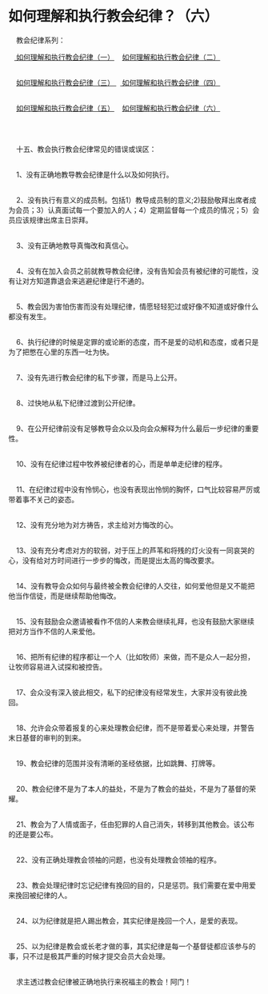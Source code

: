 # 如何理解和执行教会纪律？（六）



<p>&nbsp; &nbsp;&nbsp;教会纪律系列：</p>

<p>&nbsp; &nbsp;<a href="/node/12550"> 如何理解和执行教会纪律（一）</a>&nbsp;&nbsp; &nbsp;<a href="/node/12551">如何理解和执行教会纪律（二）</a></p>

<p><br />
&nbsp; &nbsp; <a href="/node/12892">如何理解和执行教会纪律（三）&nbsp;</a>&nbsp; <a href="/node/12552">&nbsp;如何理解和执行教会纪律（四）</a></p>

<p><br />
&nbsp; &nbsp;&nbsp;<a href="/node/12553">如何理解和执行教会纪律（五）</a>&nbsp;&nbsp; &nbsp;<a href="/node/12893">如何理解和执行教会纪律（六）</a></p>

<p>&nbsp;</p>

<p><br />
&nbsp; &nbsp; 十五、教会执行教会纪律常见的错误或误区：</p>

<p><br />
&nbsp; &nbsp; 1、没有正确地教导教会纪律是什么以及如何执行。</p>

<p><br />
&nbsp; &nbsp; 2、没有执行有意义的成员制。包括1）教导成员制的意义;2)鼓励敬拜出席者成为会员；3）认真面试每一个要加入的人；4）定期监督每一个成员的情况；5）会员应该规律出席主日崇拜。</p>

<p><br />
&nbsp; &nbsp; 3、没有正确地教导真悔改和真信心。</p>

<p><br />
&nbsp; &nbsp; 4、没有在加入会员之前就教导教会纪律，没有告知会员有被纪律的可能性，没有让对方知道靠退会来逃避纪律是行不通的。</p>

<p><br />
&nbsp; &nbsp; 5、教会因为害怕伤害而没有处理纪律，情愿轻轻犯过或好像不知道或好像什么都没有发生。</p>

<p><br />
&nbsp; &nbsp; 6、执行纪律的时候是定罪的或论断的态度，而不是爱的动机和态度，或者只是为了把憋在心里的东西一吐为快。</p>

<p><br />
&nbsp; &nbsp; 7、没有先进行教会纪律的私下步骤，而是马上公开。</p>

<p><br />
&nbsp; &nbsp; 8、过快地从私下纪律过渡到公开纪律。</p>

<p><br />
&nbsp; &nbsp; 9、在公开纪律前没有足够教导会众以及向会众解释为什么最后一步纪律的重要性。</p>

<p><br />
&nbsp; &nbsp; 10、没有在纪律过程中牧养被纪律者的心，而是单单走纪律的程序。</p>

<p><br />
&nbsp; &nbsp; 11、在纪律过程中没有怜悯心，也没有表现出怜悯的胸怀，口气比较容易严厉或带着事不关己的姿态。</p>

<p><br />
&nbsp; &nbsp; 12、没有充分地为对方祷告，求主给对方悔改的心。</p>

<p><br />
&nbsp; &nbsp; 13、没有充分考虑对方的软弱，对于压上的芦苇和将残的灯火没有一同哀哭的心，没有给对方时间进行一步步的悔改，而是提出太高的悔改要求。</p>

<p><br />
&nbsp; &nbsp; 14、没有教导会众如何与最终被全教会纪律的人交往，如何爱他但是又不能把他当作信徒，而是继续帮助他悔改。</p>

<p><br />
&nbsp; &nbsp; 15、没有鼓励会众邀请被看作不信的人来教会继续礼拜，也没有鼓励大家继续把对方当作不信的人来爱他。</p>

<p><br />
&nbsp; &nbsp; 16、把所有纪律的程序都让一个人（比如牧师）来做，而不是众人一起分担，让牧师容易进入试探和被控告。</p>

<p><br />
&nbsp; &nbsp; 17、会众没有深入彼此相交，私下的纪律没有经常发生，大家并没有彼此挽回。</p>

<p><br />
&nbsp; &nbsp; 18、允许会众带着报复的心来处理教会纪律，而不是带着爱心来处理，并警告末日基督的审判的到来。</p>

<p><br />
&nbsp; &nbsp; 19、教会纪律的范围并没有清晰的圣经依据，比如跳舞、打牌等。</p>

<p><br />
&nbsp; &nbsp; 20、教会纪律不是为了本人的益处，不是为了教会的益处，不是为了基督的荣耀。</p>

<p><br />
&nbsp; &nbsp; 21、教会为了人情或面子，任由犯罪的人自己消失，转移到其他教会。该公布的还是要公布。</p>

<p><br />
&nbsp; &nbsp; 22、没有正确处理教会领袖的问题，也没有处理教会领袖的程序。</p>

<p><br />
&nbsp; &nbsp; 23、教会处理纪律时忘记纪律有挽回的目的，只是惩罚。我们需要在爱中用爱来挽回被纪律的人。</p>

<p><br />
&nbsp; &nbsp; 24、以为纪律就是把人踢出教会，其实纪律是挽回一个人，是爱的表现。</p>

<p><br />
&nbsp; &nbsp; 25、以为纪律是教会或长老才做的事，其实纪律是每一个基督徒都应该参与的事，只不过是极其严重的时候才提交会员大会处理。</p>

<p><br />
&nbsp; &nbsp; 求主透过教会纪律被正确地执行来祝福主的教会！阿门！</p>